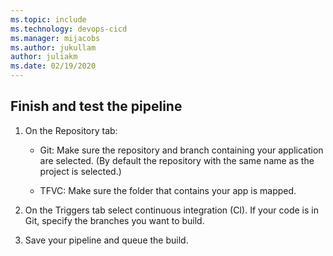```yaml
---
ms.topic: include
ms.technology: devops-cicd
ms.manager: mijacobs
ms.author: jukullam
author: juliakm
ms.date: 02/19/2020
---
```


## Finish and test the pipeline

[//]: # "Todo: Convert this to a shared blurb and use in all three scenarios after reviews are done and branches are merged."
[//]: # "Todo: add TFVC and Git icons"

1. On the Repository tab:

   - Git: Make sure the repository and branch containing your application are selected. (By default the repository with the same name as the project is selected.)

   - TFVC: Make sure the folder that contains your app is mapped.

2. On the Triggers tab select continuous integration (CI). If your code is in Git, specify the branches you want to build.

3. Save your pipeline and queue the build.

[//]: # 'Issue: what should I say about the Filters field for TFVC on the Triggers tab? In my test, I saw it set by default to "undefined". Note this is a broader issue and reminder to self to implement outcome in other topics.'
[//]: # "todo: On General tab check Default queue, Build number format $ date:yyyyMMdd $ rev:.r"
